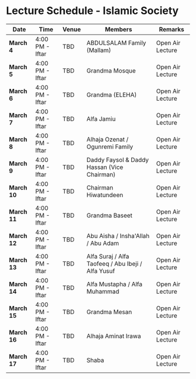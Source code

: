 # **Lecture Schedule - Islamic Society**

| Date       | Time                 | Venue       | Members                                                         | Remarks          |
|------------|----------------------|------------|------------------------------------------------------------------|------------------|
| **March 4**  | 4:00 PM - Iftar       | TBD        | ABDULSALAM Family (Mallam)                                      | Open Air Lecture |
| **March 5**  | 4:00 PM - Iftar       | TBD        | Grandma Mosque                                                  | Open Air Lecture |
| **March 6**  | 4:00 PM - Iftar       | TBD        | Grandma (ELEHA)                                                 | Open Air Lecture |
| **March 7**  | 4:00 PM - Iftar       | TBD        | Alfa Jamiu                                                      | Open Air Lecture |
| **March 8**  | 4:00 PM - Iftar       | TBD        | Alhaja Ozenat / Ogunremi Family                                 | Open Air Lecture |
| **March 9**  | 4:00 PM - Iftar       | TBD        | Daddy Faysol & Daddy Hassan (Vice Chairman)                     | Open Air Lecture |
| **March 10** | 4:00 PM - Iftar       | TBD        | Chairman Hiwatundeen                                            | Open Air Lecture |
| **March 11** | 4:00 PM - Iftar       | TBD        | Grandma Baseet                                                  | Open Air Lecture |
| **March 12** | 4:00 PM - Iftar       | TBD        | Abu Aisha / Insha'Allah / Abu Adam                              | Open Air Lecture |
| **March 13** | 4:00 PM - Iftar       | TBD        | Alfa Suraj / Alfa Taofeeq / Abu Ibeji / Alfa Yusuf              | Open Air Lecture |
| **March 14** | 4:00 PM - Iftar       | TBD        | Alfa Mustapha / Alfa Muhammad                                   | Open Air Lecture |
| **March 15** | 4:00 PM - Iftar       | TBD        | Grandma Mesan                                                   | Open Air Lecture |
| **March 16** | 4:00 PM - Iftar       | TBD        | Alhaja Aminat Irawa                                             | Open Air Lecture |
| **March 17** | 4:00 PM - Iftar       | TBD        | Shaba                                                           | Open Air Lecture |
